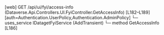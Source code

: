 [web] GET /api/ui/fyi/access-info  (Dataverse.Api.Controllers.UI.FyiController.GetAccessInfo)  [L182–L189] [auth=Authentication.UserPolicy,Authentication.AdminPolicy]
  └─ uses_service IDatagetFyiService (AddTransient)
    └─ method GetAccessInfo [L186]

